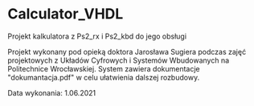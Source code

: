 # Calculator_VHDL
Projekt kalkulatora z Ps2_rx i Ps2_kbd do jego obsługi

Projekt wykonany pod opieką doktora Jarosława Sugiera podczas zajęć projektowych z Układów Cyfrowych i Systemów Wbudowanych na Politechnice Wrocławskiej.
System zawiera dokumentacje "dokumantacja.pdf" w celu ułatwienia dalszej rozbudowy.

Data wykonania: 1.06.2021
